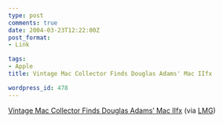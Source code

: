 ```yaml
---
type: post
comments: true
date: 2004-03-23T12:22:00Z
post_format:
- Link

tags:
- Apple
title: Vintage Mac Collector Finds Douglas Adams' Mac IIfx

wordpress_id: 478
---
```


[Vintage Mac Collector Finds Douglas Adams’ Mac IIfx](http://www.mandrake.demon.co.uk/Apple/iifx.html) (via [LMG](http://www.linkmachinego.com))
